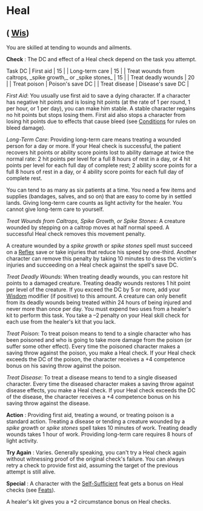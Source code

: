 # Heal

## ( [Wis](../gettingStarted.html#_wisdom))

You are skilled at tending to wounds and ailments.

**Check** : The DC and effect of a Heal check depend on the task you attempt.

<thead><tr>
<th>Task</th>
<th>DC</th>
</tr></thead>| First aid | 15 |
| Long-term care | 15 |
| Treat wounds from caltrops, _spike growth,_ or _spike stones_ | 15 |
| Treat deadly wounds | 20 |
| Treat poison | Poison's save DC |
| Treat disease | Disease's save DC |

_First Aid_: You usually use first aid to save a dying character. If a character has negative hit points and is losing hit points (at the rate of 1 per round, 1 per hour, or 1 per day), you can make him stable. A stable character regains no hit points but stops losing them. First aid also stops a character from losing hit points due to effects that cause bleed (see [Conditions](../glossary.html#_appendix-2-conditions) for rules on bleed damage).

_Long-Term Care_: Providing long-term care means treating a wounded person for a day or more. If your Heal check is successful, the patient recovers hit points or ability score points lost to ability damage at twice the normal rate: 2 hit points per level for a full 8 hours of rest in a day, or 4 hit points per level for each full day of complete rest; 2 ability score points for a full 8 hours of rest in a day, or 4 ability score points for each full day of complete rest.

You can tend to as many as six patients at a time. You need a few items and supplies (bandages, salves, and so on) that are easy to come by in settled lands. Giving long-term care counts as light activity for the healer. You cannot give long-term care to yourself.

_Treat Wounds from Caltrops, Spike Growth, or Spike Stones_: A creature wounded by stepping on a caltrop moves at half normal speed. A successful Heal check removes this movement penalty.

A creature wounded by a _spike growth_ or _spike stones_ spell must succeed on a [Reflex](../combat.html#_reflex) save or take injuries that reduce his speed by one-third. Another character can remove this penalty by taking 10 minutes to dress the victim's injuries and succeeding on a Heal check against the spell's save DC.

_Treat Deadly Wounds_: When treating deadly wounds, you can restore hit points to a damaged creature. Treating deadly wounds restores 1 hit point per level of the creature. If you exceed the DC by 5 or more, add your [Wisdom](../gettingStarted.html#_wisdom) modifier (if positive) to this amount. A creature can only benefit from its deadly wounds being treated within 24 hours of being injured and never more than once per day. You must expend two uses from a healer's kit to perform this task. You take a –2 penalty on your Heal skill check for each use from the healer's kit that you lack.

_Treat Poison_: To treat poison means to tend to a single character who has been poisoned and who is going to take more damage from the poison (or suffer some other effect). Every time the poisoned character makes a saving throw against the poison, you make a Heal check. If your Heal check exceeds the DC of the poison, the character receives a +4 competence bonus on his saving throw against the poison.

_Treat Disease_: To treat a disease means to tend to a single diseased character. Every time the diseased character makes a saving throw against disease effects, you make a Heal check. If your Heal check exceeds the DC of the disease, the character receives a +4 competence bonus on his saving throw against the disease.

**Action** : Providing first aid, treating a wound, or treating poison is a standard action. Treating a disease or tending a creature wounded by a _spike growth_ or _spike stones_ spell takes 10 minutes of work. Treating deadly wounds takes 1 hour of work. Providing long-term care requires 8 hours of light activity.

**Try Again** : Varies. Generally speaking, you can't try a Heal check again without witnessing proof of the original check's failure. You can always retry a check to provide first aid, assuming the target of the previous attempt is still alive.

**Special** : A character with the [Self-Sufficient](../feats.html#_self-sufficient) feat gets a bonus on Heal checks (see [Feats](../feats.html)).

A healer's kit gives you a +2 circumstance bonus on Heal checks.

